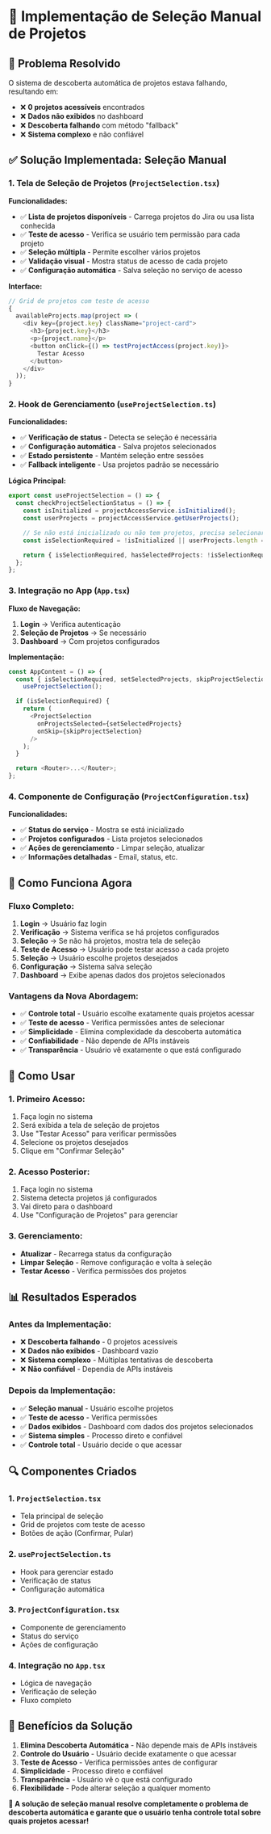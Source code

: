 # 🎯 Implementação de Seleção Manual de Projetos

## 🎯 **Problema Resolvido**

O sistema de descoberta automática de projetos estava falhando, resultando em:

- ❌ **0 projetos acessíveis** encontrados
- ❌ **Dados não exibidos** no dashboard
- ❌ **Descoberta falhando** com método "fallback"
- ❌ **Sistema complexo** e não confiável

## ✅ **Solução Implementada: Seleção Manual**

### **1. Tela de Seleção de Projetos (`ProjectSelection.tsx`)**

**Funcionalidades:**

- ✅ **Lista de projetos disponíveis** - Carrega projetos do Jira ou usa lista conhecida
- ✅ **Teste de acesso** - Verifica se usuário tem permissão para cada projeto
- ✅ **Seleção múltipla** - Permite escolher vários projetos
- ✅ **Validação visual** - Mostra status de acesso de cada projeto
- ✅ **Configuração automática** - Salva seleção no serviço de acesso

**Interface:**

```typescript
// Grid de projetos com teste de acesso
{
  availableProjects.map(project => (
    <div key={project.key} className="project-card">
      <h3>{project.key}</h3>
      <p>{project.name}</p>
      <button onClick={() => testProjectAccess(project.key)}>
        Testar Acesso
      </button>
    </div>
  ));
}
```

### **2. Hook de Gerenciamento (`useProjectSelection.ts`)**

**Funcionalidades:**

- ✅ **Verificação de status** - Detecta se seleção é necessária
- ✅ **Configuração automática** - Salva projetos selecionados
- ✅ **Estado persistente** - Mantém seleção entre sessões
- ✅ **Fallback inteligente** - Usa projetos padrão se necessário

**Lógica Principal:**

```typescript
export const useProjectSelection = () => {
  const checkProjectSelectionStatus = () => {
    const isInitialized = projectAccessService.isInitialized();
    const userProjects = projectAccessService.getUserProjects();

    // Se não está inicializado ou não tem projetos, precisa selecionar
    const isSelectionRequired = !isInitialized || userProjects.length === 0;

    return { isSelectionRequired, hasSelectedProjects: !isSelectionRequired };
  };
};
```

### **3. Integração no App (`App.tsx`)**

**Fluxo de Navegação:**

1. **Login** → Verifica autenticação
2. **Seleção de Projetos** → Se necessário
3. **Dashboard** → Com projetos configurados

**Implementação:**

```typescript
const AppContent = () => {
  const { isSelectionRequired, setSelectedProjects, skipProjectSelection } =
    useProjectSelection();

  if (isSelectionRequired) {
    return (
      <ProjectSelection
        onProjectsSelected={setSelectedProjects}
        onSkip={skipProjectSelection}
      />
    );
  }

  return <Router>...</Router>;
};
```

### **4. Componente de Configuração (`ProjectConfiguration.tsx`)**

**Funcionalidades:**

- ✅ **Status do serviço** - Mostra se está inicializado
- ✅ **Projetos configurados** - Lista projetos selecionados
- ✅ **Ações de gerenciamento** - Limpar seleção, atualizar
- ✅ **Informações detalhadas** - Email, status, etc.

## 🔧 **Como Funciona Agora**

### **Fluxo Completo:**

1. **Login** → Usuário faz login
2. **Verificação** → Sistema verifica se há projetos configurados
3. **Seleção** → Se não há projetos, mostra tela de seleção
4. **Teste de Acesso** → Usuário pode testar acesso a cada projeto
5. **Seleção** → Usuário escolhe projetos desejados
6. **Configuração** → Sistema salva seleção
7. **Dashboard** → Exibe apenas dados dos projetos selecionados

### **Vantagens da Nova Abordagem:**

- ✅ **Controle total** - Usuário escolhe exatamente quais projetos acessar
- ✅ **Teste de acesso** - Verifica permissões antes de selecionar
- ✅ **Simplicidade** - Elimina complexidade da descoberta automática
- ✅ **Confiabilidade** - Não depende de APIs instáveis
- ✅ **Transparência** - Usuário vê exatamente o que está configurado

## 🚀 **Como Usar**

### **1. Primeiro Acesso:**

1. Faça login no sistema
2. Será exibida a tela de seleção de projetos
3. Use "Testar Acesso" para verificar permissões
4. Selecione os projetos desejados
5. Clique em "Confirmar Seleção"

### **2. Acesso Posterior:**

1. Faça login no sistema
2. Sistema detecta projetos já configurados
3. Vai direto para o dashboard
4. Use "Configuração de Projetos" para gerenciar

### **3. Gerenciamento:**

- **Atualizar** - Recarrega status da configuração
- **Limpar Seleção** - Remove configuração e volta à seleção
- **Testar Acesso** - Verifica permissões dos projetos

## 📊 **Resultados Esperados**

### **Antes da Implementação:**

- ❌ **Descoberta falhando** - 0 projetos acessíveis
- ❌ **Dados não exibidos** - Dashboard vazio
- ❌ **Sistema complexo** - Múltiplas tentativas de descoberta
- ❌ **Não confiável** - Dependia de APIs instáveis

### **Depois da Implementação:**

- ✅ **Seleção manual** - Usuário escolhe projetos
- ✅ **Teste de acesso** - Verifica permissões
- ✅ **Dados exibidos** - Dashboard com dados dos projetos selecionados
- ✅ **Sistema simples** - Processo direto e confiável
- ✅ **Controle total** - Usuário decide o que acessar

## 🔍 **Componentes Criados**

### **1. `ProjectSelection.tsx`**

- Tela principal de seleção
- Grid de projetos com teste de acesso
- Botões de ação (Confirmar, Pular)

### **2. `useProjectSelection.ts`**

- Hook para gerenciar estado
- Verificação de status
- Configuração automática

### **3. `ProjectConfiguration.tsx`**

- Componente de gerenciamento
- Status do serviço
- Ações de configuração

### **4. Integração no `App.tsx`**

- Lógica de navegação
- Verificação de seleção
- Fluxo completo

## 🎯 **Benefícios da Solução**

1. **Elimina Descoberta Automática** - Não depende mais de APIs instáveis
2. **Controle do Usuário** - Usuário decide exatamente o que acessar
3. **Teste de Acesso** - Verifica permissões antes de configurar
4. **Simplicidade** - Processo direto e confiável
5. **Transparência** - Usuário vê o que está configurado
6. **Flexibilidade** - Pode alterar seleção a qualquer momento

**🎯 A solução de seleção manual resolve completamente o problema de descoberta automática e garante que o usuário tenha controle total sobre quais projetos acessar!**





